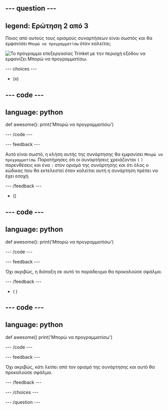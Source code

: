 
--- question ---
---
legend: Ερώτηση 2 από 3
---

Ποιος από αυτούς τους ορισμούς συναρτήσεων είναι σωστός και θα εμφανίσει `Μπορώ να προγραμματίσω` όταν καλείται;

![Το πρόγραμμα επεξεργασίας Trinket με την περιοχή εξόδου να εμφανίζει <code>Μπορώ να προγραμματίσω</code>.](images/quiz2.png)

--- choices ---

- (x)

--- code ---
---
language: python
---

def awesome(): print('Μπορώ να προγραμματίσω')

--- /code ---

 --- feedback ---

Αυτό είναι σωστό, η κλήση αυτής της συνάρτησης θα εμφανίσει `Μπορώ να προγραμματίσω`. Παρατήρησες ότι οι συναρτήσεις χρειάζονται `(` `)` παρενθέσεις και ένα `:` στον ορισμό της συνάρτησης και ότι όλος ο κώδικας που θα εκτελεστεί όταν καλείται αυτή η συνάρτηση πρέπει να έχει εσοχή.

 --- /feedback ---

- ()

--- code ---
---
language: python
---

def awesome(): print('Μπορώ να προγραμματίσω')

--- /code ---

 --- feedback ---

 Όχι ακριβώς, η διάταξη σε αυτό το παράδειγμα θα προκαλούσε σφάλμα.

 --- /feedback ---

- ( )

--- code ---
---
language: python
---

def awesome() print('Μπορώ να προγραμματίσω')

--- /code ---

 --- feedback ---

Όχι ακριβώς, κάτι λείπει από τον ορισμό της συνάρτησης και αυτό θα προκαλούσε σφάλμα.

 --- /feedback ---

--- /choices ---

--- /question ---
